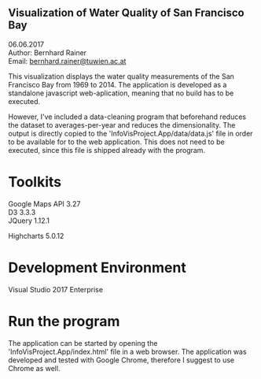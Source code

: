 ## Visualization of Water Quality of San Francisco Bay
06.06.2017  
Author: Bernhard Rainer  
Email: bernhard.rainer@tuwien.ac.at  


This visualization displays the water quality measurements of the San Francisco Bay from 1969 to 2014. 
The application is developed as a standalone javascript web-aplication, meaning that no build has to be executed. 

However, I've included a data-cleaning program that beforehand reduces the dataset to averages-per-year and reduces the dimensionality. The output is directly copied to the 'InfoVisProject.App/data/data.js' file in order to be available for to the web application. This does not need to be executed, since this file is shipped already with the program. 

# Toolkits

Google Maps API 3.27  
D3 3.3.3              
JQuery 1.12.1

Highcharts 5.0.12 

# Development Environment

 Visual Studio 2017 Enterprise
 
# Run the program
The application can be started by opening the 'InfoVisProject.App/index.html' file in a web browser. The application was developed and tested with Google Chrome, therefore I suggest to use Chrome as well. 


